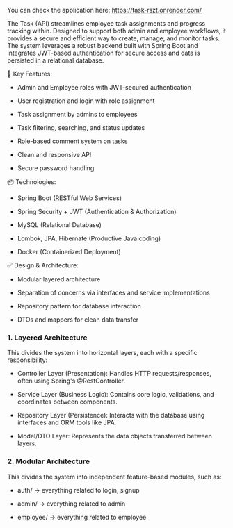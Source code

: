 You can check the application here: https://task-rszt.onrender.com/

The Task (API) streamlines employee task assignments and progress tracking within. Designed to support both admin and employee workflows, it provides a secure and efficient way to create, manage, and monitor tasks. The system leverages a robust backend built with Spring Boot and integrates JWT-based authentication for secure access and data is persisted in a relational database.

🔑 Key Features:
- Admin and Employee roles with JWT-secured authentication

- User registration and login with role assignment

- Task assignment by admins to employees

- Task filtering, searching, and status updates

- Role-based comment system on tasks

- Clean and responsive API

- Secure password handling

📦 Technologies:
- Spring Boot (RESTful Web Services)

- Spring Security + JWT (Authentication & Authorization)

- MySQL (Relational Database)

- Lombok, JPA, Hibernate (Productive Java coding)

- Docker (Containerized Deployment)

✅ Design & Architecture:
- Modular layered architecture

- Separation of concerns via interfaces and service implementations

- Repository pattern for database interaction

- DTOs and mappers for clean data transfer

### 1. Layered Architecture
This divides the system into horizontal layers, each with a specific responsibility:

- Controller Layer (Presentation): Handles HTTP requests/responses, often using Spring's @RestController.

- Service Layer (Business Logic): Contains core logic, validations, and coordinates between components.

- Repository Layer (Persistence): Interacts with the database using interfaces and ORM tools like JPA.

- Model/DTO Layer: Represents the data objects transferred between layers.

### 2. Modular Architecture
This divides the system into independent feature-based modules, such as:

- auth/ → everything related to login, signup

- admin/ → everything related to admin

- employee/ → everything related to employee


